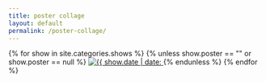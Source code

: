 ```yaml
---
title: poster collage
layout: default
permalink: /poster-collage/
---
```

<section id="collage">
{% for show in site.categories.shows %}
{% unless show.poster == "" or show.poster == null %}
<a href="/tour/#{{ show.date | date: "%m%-d%Y" }}">
<img src="{{ show.poster }}" alt="{{ show.date | date: "%m/%-d/%Y" }}, {{ show.location }}, {{ show.venue }}">
</a>
{% endunless %}
{% endfor %}
</section>

